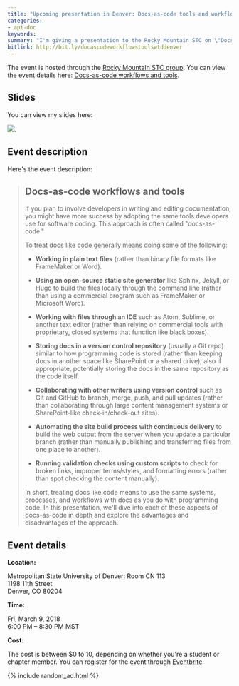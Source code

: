 ```yaml
---
title: "Upcoming presentation in Denver: Docs-as-code tools and workflows (March 9, 2018)"
categories:
- api-doc
keywords:
summary: "I'm giving a presentation to the Rocky Mountain STC on \"Docs-as-code workflows and tools\" on March 9, 2018. The docs-as-code approach is most common in the developer doc space. In this presentation, I'll explore the upsides and downsides of treating documentation as software code, and what details are involved in adopting engineering tools, workflows, collaborative processes, and other practices. The presentation will include a number of concrete examples and demos."
bitlink: http://bit.ly/docascodeworkflowstoolswtddenver
---
```


The event is hosted through the [Rocky Mountain STC group](http://www.stcrmc.org/). You can view the event details here: [Docs-as-code workflows and tools](https://www.eventbrite.com/e/docs-as-code-workflows-and-tools-tickets-42621205172).

## Slides

You can view my slides here:

<a class="noCrossRef" href="https://github.com/tomjoht/docs-as-code-tools-and-workflows"><img src="http://idratherbewriting.com/learnapidoc/images/docsascodepresotitle.png"/></a>.

## Event description

Here's the event description:

> ## Docs-as-code workflows and tools
>
> If you plan to involve developers in writing and editing documentation, you might have more success by adopting the same tools developers use for software coding. This approach is often called "docs-as-code."
>
> To treat docs like code generally means doing some of the following:
>
> * **Working in plain text files** (rather than binary file formats like FrameMaker or Word).
>
> * **Using an open-source static site generator** like Sphinx, Jekyll, or Hugo to build the files locally through the command line (rather than using a commercial program such as FrameMaker or Microsoft Word).
>
> * **Working with files through an IDE** such as Atom, Sublime, or another text editor (rather than relying on commercial tools with proprietary, closed systems that function like black boxes).
>
> * **Storing docs in a version control repository** (usually a Git repo) similar to how programming code is stored (rather than keeping docs in another space like SharePoint or a shared drive); also if appropriate, potentially storing the docs in the same repository as the code itself.
>
> * **Collaborating with other writers using version control** such as Git and GitHub to branch, merge, push, and pull updates (rather than collaborating through large content management systems or SharePoint-like check-in/check-out sites).
>
> * **Automating the site build process with continuous delivery** to build the web output from the server when you update a particular branch (rather than manually publishing and transferring files from one place to another).
>
> * **Running validation checks using custom scripts** to check for broken links, improper terms/styles, and formatting errors (rather than spot checking the content manually).
>
> In short, treating docs like code means to use the same systems, processes, and workflows with docs as you do with programming code. In this presentation, we'll dive into each of these aspects of docs-as-code in depth and explore the advantages and disadvantages of the approach.

## Event details

**Location:**

Metropolitan State University of Denver: Room CN 113 <br/>
1198 11th Street<br/>
Denver, CO 80204<br/>

**Time:**

Fri, March 9, 2018<br/>
6:00 PM – 8:30 PM MST

**Cost:**

The cost is between $0 to 10, depending on whether you're a student or chapter member. You can register for the event through [Eventbrite](https://www.eventbrite.com/e/docs-as-code-workflows-and-tools-tickets-42621205172).

{% include random_ad.html %}
